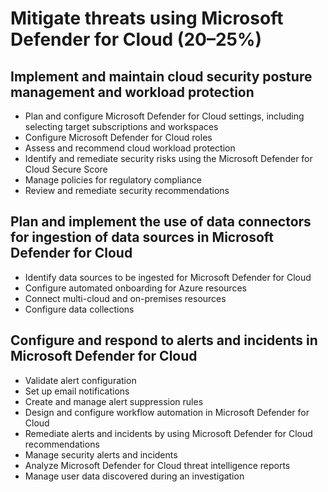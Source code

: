 # Mitigate threats using Microsoft Defender for Cloud (20–25%)
## Implement and maintain cloud security posture management and workload protection
- Plan and configure Microsoft Defender for Cloud settings, including selecting target subscriptions and workspaces
- Configure Microsoft Defender for Cloud roles
- Assess and recommend cloud workload protection
- Identify and remediate security risks using the Microsoft Defender for Cloud Secure Score
- Manage policies for regulatory compliance
- Review and remediate security recommendations

## Plan and implement the use of data connectors for ingestion of data sources in Microsoft Defender for Cloud
- Identify data sources to be ingested for Microsoft Defender for Cloud
- Configure automated onboarding for Azure resources
- Connect multi-cloud and on-premises resources
- Configure data collections

## Configure and respond to alerts and incidents in Microsoft Defender for Cloud
- Validate alert configuration
- Set up email notifications
- Create and manage alert suppression rules
- Design and configure workflow automation in Microsoft Defender for Cloud
- Remediate alerts and incidents by using Microsoft Defender for Cloud recommendations
- Manage security alerts and incidents
- Analyze Microsoft Defender for Cloud threat intelligence reports
- Manage user data discovered during an investigation